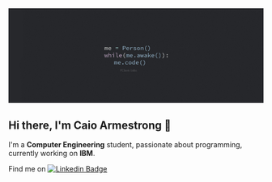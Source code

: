 <img width="auto" src="https://github.com/caioafc/caioafc/blob/master/wallpaperz.jpg">

## Hi there, I'm Caio Armestrong 👋

I'm a **Computer Engineering** student, passionate about programming, currently working on **IBM**.

Find me on [![Linkedin Badge](https://img.shields.io/badge/-ThiagoMarinho-blue?style=flat-square&logo=Linkedin&logoColor=white&link=https://www.linkedin.com/in/caio-armestrong-6a7255162/)](https://www.linkedin.com/in/caio-armestrong-6a7255162/)
